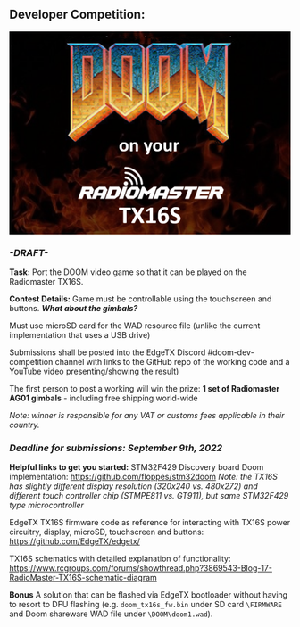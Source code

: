 
## Developer Competition: 
<p align="center">
<a href="url"><img src="https://raw.githubusercontent.com/EdgeTX/edgetx.github.io/master/images/DOOM.png" align="center" ></a>
</P>

### ***-DRAFT-***
**Task:** 
Port the DOOM video game so that it can be played on the Radiomaster TX16S.
 
 **Contest Details:**
 Game must be controllable using the touchscreen and buttons. ***What about the gimbals?***
 
Must use microSD card for the WAD resource file (unlike the current implementation that uses a USB drive)

Submissions shall be posted into the EdgeTX Discord #doom-dev-competition channel with links to the GitHub repo of the working code and a YouTube video presenting/showing the result)

The first person to post a working will win the prize:
**1 set of Radiomaster AG01 gimbals** - including free shipping world-wide

*Note: winner is responsible for any VAT or customs fees applicable in their country.*

### ***Deadline for submissions: September 9th, 2022***

**Helpful links to get you started:**
STM32F429 Discovery board Doom implementation: https://github.com/floppes/stm32doom 
*Note: the TX16S has slightly different display resolution (320x240 vs. 480x272) and different touch controller chip (STMPE811 vs. GT911), but same STM32F429 type microcontroller*

EdgeTX TX16S firmware code as reference for interacting with TX16S power circuitry, display, microSD, touchscreen and buttons: https://github.com/EdgeTX/edgetx/

TX16S schematics with detailed explanation of functionality: https://www.rcgroups.com/forums/showthread.php?3869543-Blog-17-RadioMaster-TX16S-schematic-diagram

**Bonus**
A solution that can be flashed via EdgeTX bootloader without having to resort to DFU flashing (e.g. `doom_tx16s_fw.bin` under SD card `\FIRMWARE` and Doom shareware WAD file under `\DOOM\doom1.wad`).
